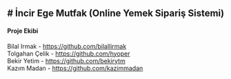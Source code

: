<h2># İncir Ege Mutfak (Online Yemek Sipariş Sistemi)</h2>

<h4>Proje Ekibi</h4> 
Bilal Irmak - <a href="https://github.com/bilallirmak">https://github.com/bilallirmak</a><br>
Tolgahan Çelik - <a href="https://github.com/hyoper">https://github.com/hyoper</a><br>
Bekir Yetim - <a href="https://github.com/bekirytm">https://github.com/bekirytm</a><br>
Kazım Madan - <a href="https://github.com/kazimmadan">https://github.com/kazimmadan</a><br>
